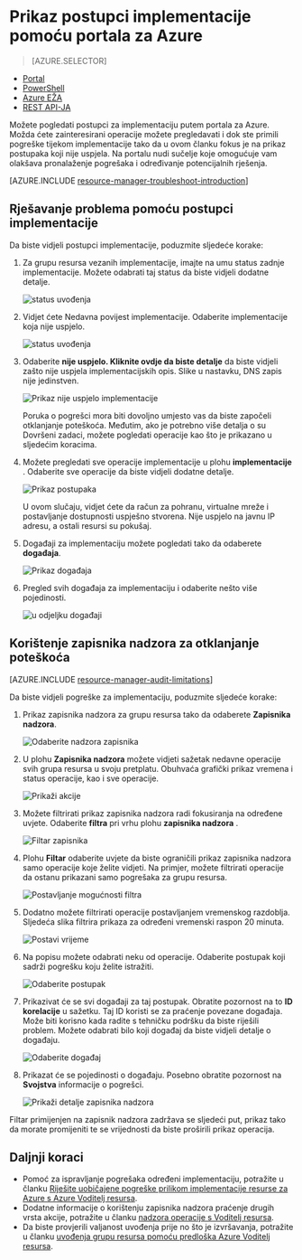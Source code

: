<properties
   pageTitle="Prikaz postupci implementacije s portala | Microsoft Azure"
   description="U članku se opisuje kako pomoću portala za Azure da biste otkrili pogreške s resursima implementacije."
   services="azure-resource-manager,virtual-machines"
   documentationCenter=""
   tags="top-support-issue"
   authors="tfitzmac"
   manager="timlt"
   editor="tysonn"/>

<tags
   ms.service="azure-resource-manager"
   ms.devlang="na"
   ms.topic="article"
   ms.tgt_pltfrm="vm-multiple"
   ms.workload="infrastructure"
   ms.date="06/15/2016"
   ms.author="tomfitz"/>

# <a name="view-deployment-operations-with-azure-portal"></a>Prikaz postupci implementacije pomoću portala za Azure

> [AZURE.SELECTOR]
- [Portal](resource-manager-troubleshoot-deployments-portal.md)
- [PowerShell](resource-manager-troubleshoot-deployments-powershell.md)
- [Azure EŽA](resource-manager-troubleshoot-deployments-cli.md)
- [REST API-JA](resource-manager-troubleshoot-deployments-rest.md)

Možete pogledati postupci za implementaciju putem portala za Azure. Možda ćete zainteresirani operacije možete pregledavati i dok ste primili pogreške tijekom implementacije tako da u ovom članku fokus je na prikaz postupaka koji nije uspjela. Na portalu nudi sučelje koje omogućuje vam olakšava pronalaženje pogrešaka i određivanje potencijalnih rješenja.

[AZURE.INCLUDE [resource-manager-troubleshoot-introduction](../includes/resource-manager-troubleshoot-introduction.md)]

## <a name="use-deployment-operations-to-troubleshoot"></a>Rješavanje problema pomoću postupci implementacije

Da biste vidjeli postupci implementacije, poduzmite sljedeće korake:

1. Za grupu resursa vezanih implementacije, imajte na umu status zadnje implementacije. Možete odabrati taj status da biste vidjeli dodatne detalje.

    ![status uvođenja](./media/resource-manager-troubleshoot-deployments-portal/deployment-status.png)

2. Vidjet ćete Nedavna povijest implementacije. Odaberite implementacije koja nije uspjelo.

    ![status uvođenja](./media/resource-manager-troubleshoot-deployments-portal/select-deployment.png)

3. Odaberite **nije uspjelo. Kliknite ovdje da biste detalje** da biste vidjeli zašto nije uspjela implementacijskih opis. Slike u nastavku, DNS zapis nije jedinstven.  

    ![Prikaz nije uspjelo implementacije](./media/resource-manager-troubleshoot-deployments-portal/view-error.png)

    Poruka o pogrešci mora biti dovoljno umjesto vas da biste započeli otklanjanje poteškoća. Međutim, ako je potrebno više detalja o su Dovršeni zadaci, možete pogledati operacije kao što je prikazano u sljedećim koracima.

4. Možete pregledati sve operacije implementacije u plohu **implementacije** . Odaberite sve operacije da biste vidjeli dodatne detalje.

    ![Prikaz postupaka](./media/resource-manager-troubleshoot-deployments-portal/view-operations.png)

    U ovom slučaju, vidjet ćete da račun za pohranu, virtualne mreže i postavljanje dostupnosti uspješno stvorena. Nije uspjelo na javnu IP adresu, a ostali resursi su pokušaj.

5. Događaji za implementaciju možete pogledati tako da odaberete **događaja**.

    ![Prikaz događaja](./media/resource-manager-troubleshoot-deployments-portal/view-events.png)

6. Pregled svih događaja za implementaciju i odaberite nešto više pojedinosti.

    ![u odjeljku događaji](./media/resource-manager-troubleshoot-deployments-portal/see-all-events.png)

## <a name="use-audit-logs-to-troubleshoot"></a>Korištenje zapisnika nadzora za otklanjanje poteškoća

[AZURE.INCLUDE [resource-manager-audit-limitations](../includes/resource-manager-audit-limitations.md)]

Da biste vidjeli pogreške za implementaciju, poduzmite sljedeće korake:

1. Prikaz zapisnika nadzora za grupu resursa tako da odaberete **Zapisnika nadzora**.

    ![Odaberite nadzora zapisnika](./media/resource-manager-troubleshoot-deployments-portal/select-audit-logs.png)

2. U plohu **Zapisnika nadzora** možete vidjeti sažetak nedavne operacije svih grupa resursa u svoju pretplatu. Obuhvaća grafički prikaz vremena i status operacije, kao i sve operacije.

    ![Prikaži akcije](./media/resource-manager-troubleshoot-deployments-portal/audit-summary.png)

3. Možete filtrirati prikaz zapisnika nadzora radi fokusiranja na određene uvjete. Odaberite **filtra** pri vrhu plohu **zapisnika nadzora** .

    ![Filtar zapisnika](./media/resource-manager-troubleshoot-deployments-portal/filter-logs.png)

4. Plohu **Filtar** odaberite uvjete da biste ograničili prikaz zapisnika nadzora samo operacije koje želite vidjeti. Na primjer, možete filtrirati operacije da ostanu prikazani samo pogrešaka za grupu resursa.

    ![Postavljanje mogućnosti filtra](./media/resource-manager-troubleshoot-deployments-portal/set-filter.png)

5. Dodatno možete filtrirati operacije postavljanjem vremenskog razdoblja. Sljedeća slika filtrira prikaza za određeni vremenski raspon 20 minuta.

    ![Postavi vrijeme](./media/resource-manager-troubleshoot-deployments-portal/select-time.png)

6. Na popisu možete odabrati neku od operacije. Odaberite postupak koji sadrži pogrešku koju želite istražiti.

    ![Odaberite postupak](./media/resource-manager-troubleshoot-deployments-portal/select-operation.png)
  
7. Prikazivat će se svi događaji za taj postupak. Obratite pozornost na to **ID korelacije** u sažetku. Taj ID koristi se za praćenje povezane događaja. Može biti korisno kada radite s tehničku podršku da biste riješili problem. Možete odabrati bilo koji događaj da biste vidjeli detalje o događaju.

    ![Odaberite događaj](./media/resource-manager-troubleshoot-deployments-portal/select-event.png)

8. Prikazat će se pojedinosti o događaju. Posebno obratite pozornost na **Svojstva** informacije o pogrešci.

    ![Prikaži detalje zapisnika nadzora](./media/resource-manager-troubleshoot-deployments-portal/audit-details.png)

Filtar primijenjen na zapisnik nadzora zadržava se sljedeći put, prikaz tako da morate promijeniti te se vrijednosti da biste proširili prikaz operacija.

## <a name="next-steps"></a>Daljnji koraci

- Pomoć za ispravljanje pogrešaka određeni implementaciju, potražite u članku [Riješite uobičajene pogreške prilikom implementacije resurse za Azure s Azure Voditelj resursa](resource-manager-common-deployment-errors.md).
- Dodatne informacije o korištenju zapisnika nadzora praćenje drugih vrsta akcije, potražite u članku [nadzora operacije s Voditelj resursa](resource-group-audit.md).
- Da biste provjerili valjanost uvođenja prije no što je izvršavanja, potražite u članku [uvođenja grupu resursa pomoću predloška Azure Voditelj resursa](resource-group-template-deploy.md).
